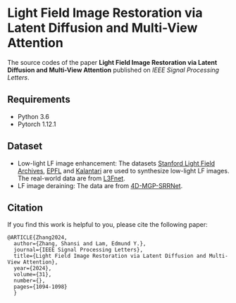 # Light Field Image Restoration via Latent Diffusion and Multi-View Attention

The source codes of the paper **Light Field Image Restoration via Latent Diffusion and Multi-View Attention** published on *IEEE Signal Processing Letters*.

## Requirements

* Python 3.6
* Pytorch 1.12.1

## Dataset

* Low-light LF image enhancement: The datasets [Stanford Light Field Archives](http://lightfields.stanford.edu/), [EPFL](https://www.epfl.ch/labs/mmspg/downloads/epfl-light-field-image-dataset/) and [Kalantari](https://cseweb.ucsd.edu//~viscomp/projects/LF/papers/SIGASIA16/) are used to synthesize low-light LF images. The real-world data are from [L3Fnet](https://github.com/MohitLamba94/L3Fnet).
* LF image deraining: The data are from [4D-MGP-SRRNet](https://github.com/YT3DVision/4D-MGP-SRRNet?tab=readme-ov-file).

## Citation

If you find this work is helpful to you, please cite the following paper:

```
@ARTICLE{Zhang2024,
  author={Zhang, Shansi and Lam, Edmund Y.},
  journal={IEEE Signal Processing Letters}, 
  title={Light Field Image Restoration via Latent Diffusion and Multi-View Attention}, 
  year={2024},
  volume={31},
  number={},
  pages={1094-1098}
  }
```

